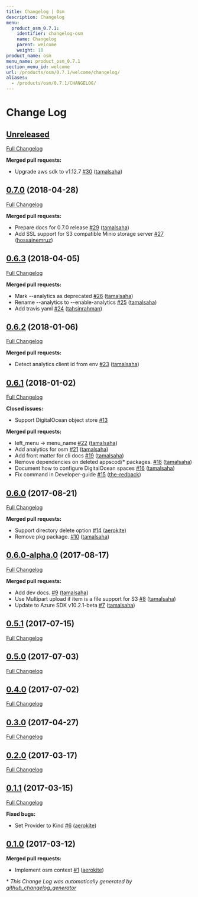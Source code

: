 ```yaml
---
title: Changelog | Osm
description: Changelog
menu:
  product_osm_0.7.1:
    identifier: changelog-osm
    name: Changelog
    parent: welcome
    weight: 10
product_name: osm
menu_name: product_osm_0.7.1
section_menu_id: welcome
url: /products/osm/0.7.1/welcome/changelog/
aliases:
  - /products/osm/0.7.1/CHANGELOG/
---
```


# Change Log

## [Unreleased](https://github.com/appscode/osm/tree/HEAD)

[Full Changelog](https://github.com/appscode/osm/compare/0.7.0...HEAD)

**Merged pull requests:**

- Upgrade aws sdk to v1.12.7 [\#30](https://github.com/appscode/osm/pull/30) ([tamalsaha](https://github.com/tamalsaha))

## [0.7.0](https://github.com/appscode/osm/tree/0.7.0) (2018-04-28)
[Full Changelog](https://github.com/appscode/osm/compare/0.6.3...0.7.0)

**Merged pull requests:**

- Prepare docs for 0.7.0 release [\#29](https://github.com/appscode/osm/pull/29) ([tamalsaha](https://github.com/tamalsaha))
- Add SSL support for S3 compatible Minio storage server [\#27](https://github.com/appscode/osm/pull/27) ([hossainemruz](https://github.com/hossainemruz))

## [0.6.3](https://github.com/appscode/osm/tree/0.6.3) (2018-04-05)
[Full Changelog](https://github.com/appscode/osm/compare/0.6.2...0.6.3)

**Merged pull requests:**

- Mark --analytics as deprecated [\#26](https://github.com/appscode/osm/pull/26) ([tamalsaha](https://github.com/tamalsaha))
- Rename --analytics to --enable-analytics [\#25](https://github.com/appscode/osm/pull/25) ([tamalsaha](https://github.com/tamalsaha))
- Add travis yaml [\#24](https://github.com/appscode/osm/pull/24) ([tahsinrahman](https://github.com/tahsinrahman))

## [0.6.2](https://github.com/appscode/osm/tree/0.6.2) (2018-01-06)
[Full Changelog](https://github.com/appscode/osm/compare/0.6.1...0.6.2)

**Merged pull requests:**

- Detect analytics client id from env [\#23](https://github.com/appscode/osm/pull/23) ([tamalsaha](https://github.com/tamalsaha))

## [0.6.1](https://github.com/appscode/osm/tree/0.6.1) (2018-01-02)
[Full Changelog](https://github.com/appscode/osm/compare/0.6.0...0.6.1)

**Closed issues:**

- Support DigitalOcean object store [\#13](https://github.com/appscode/osm/issues/13)

**Merged pull requests:**

- left\_menu -\> menu\_name [\#22](https://github.com/appscode/osm/pull/22) ([tamalsaha](https://github.com/tamalsaha))
- Add analytics for osm [\#21](https://github.com/appscode/osm/pull/21) ([tamalsaha](https://github.com/tamalsaha))
- Add front matter for cli docs [\#19](https://github.com/appscode/osm/pull/19) ([tamalsaha](https://github.com/tamalsaha))
- Remove dependencies on deleted appscod/\* packages. [\#18](https://github.com/appscode/osm/pull/18) ([tamalsaha](https://github.com/tamalsaha))
- Document how to configure DigitalOcean spaces [\#16](https://github.com/appscode/osm/pull/16) ([tamalsaha](https://github.com/tamalsaha))
- Fix command in Developer-guide [\#15](https://github.com/appscode/osm/pull/15) ([the-redback](https://github.com/the-redback))

## [0.6.0](https://github.com/appscode/osm/tree/0.6.0) (2017-08-21)
[Full Changelog](https://github.com/appscode/osm/compare/0.6.0-alpha.0...0.6.0)

**Merged pull requests:**

- Support directory delete option [\#14](https://github.com/appscode/osm/pull/14) ([aerokite](https://github.com/aerokite))
- Remove pkg package. [\#10](https://github.com/appscode/osm/pull/10) ([tamalsaha](https://github.com/tamalsaha))

## [0.6.0-alpha.0](https://github.com/appscode/osm/tree/0.6.0-alpha.0) (2017-08-17)
[Full Changelog](https://github.com/appscode/osm/compare/0.5.1...0.6.0-alpha.0)

**Merged pull requests:**

- Add dev docs. [\#9](https://github.com/appscode/osm/pull/9) ([tamalsaha](https://github.com/tamalsaha))
- Use Multipart upload if item is a file support for S3 [\#8](https://github.com/appscode/osm/pull/8) ([tamalsaha](https://github.com/tamalsaha))
- Update to Azure SDK v10.2.1-beta [\#7](https://github.com/appscode/osm/pull/7) ([tamalsaha](https://github.com/tamalsaha))

## [0.5.1](https://github.com/appscode/osm/tree/0.5.1) (2017-07-15)
[Full Changelog](https://github.com/appscode/osm/compare/0.5.0...0.5.1)

## [0.5.0](https://github.com/appscode/osm/tree/0.5.0) (2017-07-03)
[Full Changelog](https://github.com/appscode/osm/compare/0.4.0...0.5.0)

## [0.4.0](https://github.com/appscode/osm/tree/0.4.0) (2017-07-02)
[Full Changelog](https://github.com/appscode/osm/compare/0.3.0...0.4.0)

## [0.3.0](https://github.com/appscode/osm/tree/0.3.0) (2017-04-27)
[Full Changelog](https://github.com/appscode/osm/compare/0.2.0...0.3.0)

## [0.2.0](https://github.com/appscode/osm/tree/0.2.0) (2017-03-17)
[Full Changelog](https://github.com/appscode/osm/compare/0.1.1...0.2.0)

## [0.1.1](https://github.com/appscode/osm/tree/0.1.1) (2017-03-15)
[Full Changelog](https://github.com/appscode/osm/compare/0.1.0...0.1.1)

**Fixed bugs:**

- Set Provider to Kind [\#6](https://github.com/appscode/osm/pull/6) ([aerokite](https://github.com/aerokite))

## [0.1.0](https://github.com/appscode/osm/tree/0.1.0) (2017-03-12)
**Merged pull requests:**

- Implement osm context [\#1](https://github.com/appscode/osm/pull/1) ([aerokite](https://github.com/aerokite))



\* *This Change Log was automatically generated by [github_changelog_generator](https://github.com/skywinder/Github-Changelog-Generator)*